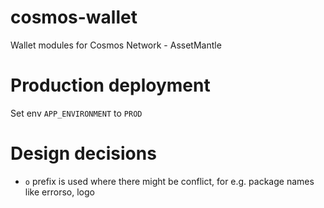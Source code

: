 # cosmos-wallet

Wallet modules for Cosmos Network - AssetMantle

# Production deployment

Set env `APP_ENVIRONMENT` to `PROD`

# Design decisions

- `o` prefix is used where there might be conflict, for e.g. package names like errorso, logo
